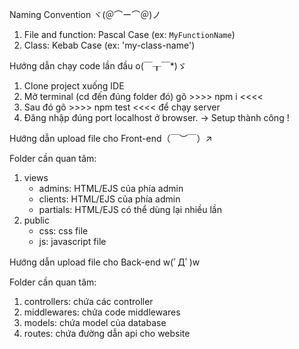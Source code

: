 Naming Convention ヾ(＠⌒ー⌒＠)ノ
1. File and function: Pascal Case (ex:  `MyFunctionName`)
2. Class: Kebab Case (ex: 'my-class-name')


Hướng dẫn chạy code lần đầu o(￣┰￣*)ゞ
1. Clone project xuống IDE
2. Mở terminal (cd đến đúng folder đó) gõ >>>> npm i <<<<
3. Sau đó gõ >>>> npm test <<<< để chạy server
4. Đăng nhập đúng port localhost ở browser.
   -> Setup thành công !


Hướng dẫn upload file cho Front-end（￣︶￣）↗

Folder cần quan tâm: 
1. views
    + admins: HTML/EJS của phía admin
    + clients: HTML/EJS của phía admin
    + partials: HTML/EJS có thể dùng lại nhiều lần
2. public
    + css: css file
    + js: javascript file  


Hướng dẫn upload file cho Back-end w(ﾟДﾟ)w

Folder cần quan tâm: 
1. controllers: chứa các controller
2. middlewares: chứa code middlewares 
3. models: chứa model của database
4. routes: chứa đường dẫn api cho website

